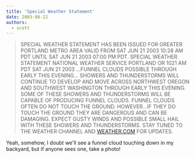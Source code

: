 ```yaml
---
title: 'Special Weather Statement'
date: 2003-06-22
authors:
  - scott
---
```


> SPECIAL WEATHER STATEMENT HAS BEEN ISSUED FOR GREATER PORTLAND METRO AREA VALID FROM SAT JUN 21 2003 10:28 AM PDT UNTIL SAT JUN 21 2003 07:00 PM PDT.
> SPECIAL WEATHER STATEMENT NATIONAL WEATHER SERVICE PORTLAND OR 1021 AM PDT SAT JUN 21 2003 ...FUNNEL CLOUDS POSSIBLE THROUGH EARLY THIS EVENING... SHOWERS AND THUNDERSTORMS WILL CONTINUE TO DEVELOP AND MOVE ACROSS NORTHWEST OREGON AND SOUTHWEST WASHINGTON THROUGH EARLY THIS EVENING. SOME OF THESE SHOWERS AND THUNDERSTORMS WILL BE CAPABLE OF PRODUCING FUNNEL CLOUDS. FUNNEL CLOUDS OFTEN DO NOT TOUCH THE GROUND. HOWEVER...IF THEY DO TOUCH THE GROUND THEY ARE DANGEROUS AND CAN BE DAMAGING. EXPECT GUSTY WINDS AND POSSIBLE SMALL HAIL WITH THESE SHOWERS AND THUNDERSTORMS. STAY TUNED TO THE WEATHER CHANNEL AND [WEATHER.COM](http://www.weather.com/weather/local/97232) FOR UPDATES.

Yeah, somehow, I doubt we'll see a funnel cloud touching down in my backyard, but if anyone sees one, take a photo!
